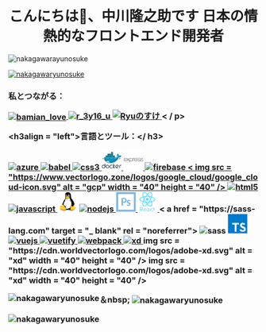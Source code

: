 <h1 align = "center">こんにちは👋、中川隆之助です</ h1>
<h3align="center">日本の情熱的なフロントエンド開発者</h3>

<p align = "left"> <img src = " https://komarev.com/ghpvc/?username=nakagawaryunosuke&label=Profile%20views&color=0e75b6&style=flat "alt =" nakagawarayunosuke "/> </ p>

<p align =" left "> <a href =" https：/ /github.com/ryo-ma/github-profile-trophy "> <img src =" https://github-profile-trophy.vercel.app/?username=nakagawaryunosuke "alt =" nakagawaryunosuke "/> </a > </ p>

<h3 align = "left">私とつながる：</ h3>
<p align = "left">
<a href="https://twitter.com/bamian_love" target="blank"> <img align = "center" src = "https://raw.githubusercontent.com/rahuldkjain/github-profile-readme-generator /master/src/images/icons/Social/twitter.svg "alt =" bamian_love "height =" 30 "width =" 40 "/> </a>
<a href =" https://instagram.com/r_3y16_u "target =" blank "> <img align =" center "src =" https://raw.githubusercontent.com/rahuldkjain/github-profile-readme-generator/master/src/images/icons/Social/instagram.svg "alt =" r_3y16_u "height =" 30 "width =" 40 "/> </a>
<a href ="https://discord.gg/Ryuのすけ"target =" blank "> <img align ="センター"src=" https：//raw.githubusercontent。com / rahuldkjain / github-profile-readme-generator / master / src / images / icons / Social / discord.svg "alt="Ryuのすけ"height=" 30 "width =" 40 "/> </a>
< / p>

<h3align = "left">言語とツール：</ h3>
<p align = "left"> <a href="https://azure.microsoft.com/en-in/" target="_blank" rel="noreferrer"> <img src = "https：//www。 vectorlogo.zone/logos/microsoft_azure/microsoft_azure-icon.svg "alt =" azure "width =" 40 "height =" 40 "/> </a> <a href="https://babeljs.io/"ターゲット= "_ blank" rel = "noreferrer"> <img src = "https://www.vectorlogo.zone/logos/babeljs/babeljs-icon.svg" alt = "babel" width = "40" height = "40" /> </a> <a href="https://www.w3schools.com/css/" target="_blank" rel="noreferrer"> <img src = "https：//raw.githubusercontent。com / devicons / devicon / master / icons / css3 / css3-original-wordmark.svg "alt =" css3 "width =" 40 "height =" 40 "/> </a> <a href =" https：// www.docker.com/ "target =" _ blank "rel =" noreferrer "> <img src =" https://raw.githubusercontent.com/devicons/devicon/master/icons/docker/docker-original-wordmark.svg "alt =" docker "width =" 40 "height =" 40 "/> </a> <a href =" https://expressjs.com "target =" _ blank "rel =" noreferrer "> <img src = "https://raw.githubusercontent.com/devicons/devicon/master/icons/express/express-original-wordmark.svg" alt = "express" width = "40" height = "40" /> </a><a href="https://firebase.google.com/" target="_blank" rel="noreferrer"> <img src = "https://www.vectorlogo.zone/logos/firebase/firebase-icon svg "alt =" firebase "width =" 40 "height =" 40 "/> </a> <a href =" https://cloud.google.com "target =" _ blank "rel =" noreferrer "> < img src = "https://www.vectorlogo.zone/logos/google_cloud/google_cloud-icon.svg" alt = "gcp" width = "40" height = "40" /> </a> <a href = " https://www.w3.org/html/ "target =" _ blank "rel =" noreferrer "> <img src =" https：//raw.githubusercontent。com / devicons / devicon / master / icons / html5 / html5-original-wordmark.svg "alt =" html5 "width =" 40 "height =" 40 "/> </a> <a href =" https：// developer.mozilla.org/en-US/docs/Web/JavaScript "target =" _ blank "rel =" noreferrer "> <img src =" https://raw.githubusercontent.com/devicons/devicon/master/icons/ javascript / javascript-original.svg "alt =" javascript "width =" 40 "height =" 40 "/> </a> <a href =" https://www.linux.org/ "target =" _ blank " rel = "noreferrer"> <img src = "https://raw.githubusercontent.com/devicons/devicon/master/icons/linux/linux-original.svg" alt = "linux" width = "40" height = " 40 "/></a> <a href="https://nodejs.org" target="_blank" rel="noreferrer"> <img src = "https://raw.githubusercontent.com/devicons/devicon/master/icons /nodejs/nodejs-original-wordmark.svg "alt =" nodejs "width =" 40 "height =" 40 "/> </a> <a href =" https://www.photoshop.com/en "target = "_ blank" rel = "noreferrer"> <img src = "https://raw.githubusercontent.com/devicons/devicon/master/icons/photoshop/photoshop-line.svg" alt = "photoshop" width = "40 "height =" 40 "/> </a> <a href =" https://reactjs.org/ "target =" _ blank "rel =" noreferrer "> <img src ="https://raw.githubusercontent.com/devicons/devicon/master/icons/react/react-original-wordmark.svg "alt =" react "width =" 40 "height =" 40 "/> </a> < a href = "https://sass-lang.com" target = "_ blank" rel = "noreferrer"> <img src = "https://raw.githubusercontent.com/devicons/devicon/master/icons/sass/ sass-original.svg "alt =" sass "width =" 40 "height =" 40 "/> </a> <a href =" https://www.typescriptlang.org/ "target =" _ blank "rel = "noreferrer"> <img src = "https://raw.githubusercontent.com/devicons/devicon/master/icons/typescript/typescript-original.svg" alt = "typescript" width = "40" height = "40" /></a> <a href="https://vuejs.org/" target="_blank" rel="noreferrer"> <img src = "https://raw.githubusercontent.com/devicons/devicon/master/ icons / vuejs / vuejs-original-wordmark.svg "alt =" vuejs "width =" 40 "height =" 40 "/> </a> <a href =" https://vuetifyjs.com/en/ "target = "_ blank" rel = "noreferrer"> <img src = "https://bestofjs.org/logos/vuetify.svg" alt = "vuetify" width = "40" height = "40" /> </a> <a href="https://webpack.js.org" target="_blank" rel="noreferrer"> <img src = "https：//raw.githubusercontent。com / devicons / devicon / d00d0969292a6569d45b06d3f350f463a0107b0d / icons / webpack / webpack-original-wordmark.svg "alt =" webpack "width =" 40 "height =" 40 "/> </a> <a href =" https：// www.adobe.com/products/xd.html "target =" _ blank "rel =" noreferrer "> <img src =" https://cdn.worldvectorlogo.com/logos/adobe-xd.svg "alt =" xd "width =" 40 "height =" 40 "/> </a> </ p>img src = "https://cdn.worldvectorlogo.com/logos/adobe-xd.svg" alt = "xd" width = "40" height = "40" /> </a> </ p>img src = "https://cdn.worldvectorlogo.com/logos/adobe-xd.svg" alt = "xd" width = "40" height = "40" /> </a> </ p>

<p> <img align = "left" src = "https://github-readme-stats.vercel.app/api/top-langs?username=nakagawaryunosuke&show_icons=true&locale=en&layout=compact" alt = "nakagawaryunosuke" /> </ p>

<p>＆nbsp; <img align = "center" src = "https://github-readme-stats.vercel.app/api?username=nakagawaryunosuke&show_icons=true&locale=en" alt = "nakagawaryunosuke" /> </ p>

<p> <img align = "center" src = "https://github-readme-streak-stats.herokuapp.com/?user=nakagawaryunosuke&" alt = "nakagawaryunosuke" /> </ p>
